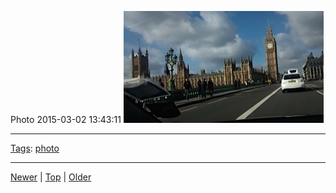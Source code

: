 <!--
title: Photo 2015-03-02 13
date: 2020-06-28T14:51:45.039Z
tags: photo
-->





Photo 2015-03-02 13:43:11
![](112510942907-0.jpg)

<!--BOTTOM-POST-NAVIGATION-->
---

[Tags](tags.md): [photo](tag-photo.md)

---

[Newer](112405877147.md) | [Top](index.md) | [Older](112731739222.md)